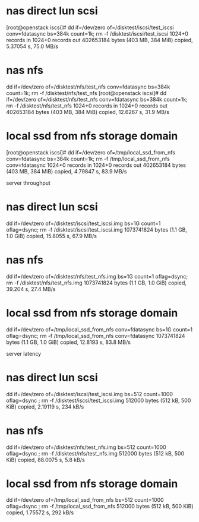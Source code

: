 
# nas direct lun scsi
[root@openstack iscsi]# dd if=/dev/zero of=/disktest/iscsi/test_iscsi conv=fdatasync bs=384k count=1k; rm -f /disktest/iscsi/test_iscsi
1024+0 records in
1024+0 records out
402653184 bytes (403 MB, 384 MiB) copied, 5.37054 s, 75.0 MB/s


# nas nfs
dd if=/dev/zero of=/disktest/nfs/test_nfs conv=fdatasync bs=384k count=1k; rm -f /disktest/nfs/test_nfs
[root@openstack iscsi]# dd if=/dev/zero of=/disktest/nfs/test_nfs conv=fdatasync bs=384k count=1k; rm -f /disktest/nfs/test_nfs
1024+0 records in
1024+0 records out
402653184 bytes (403 MB, 384 MiB) copied, 12.6267 s, 31.9 MB/s

# local ssd from nfs storage domain
[root@openstack iscsi]# dd if=/dev/zero of=/tmp/local_ssd_from_nfs conv=fdatasync bs=384k count=1k; rm -f /tmp/local_ssd_from_nfs conv=fdatasync
1024+0 records in
1024+0 records out
402653184 bytes (403 MB, 384 MiB) copied, 4.79847 s, 83.9 MB/s



server throughput
# nas direct lun scsi
dd if=/dev/zero of=/disktest/iscsi/test_iscsi.img bs=1G count=1 oflag=dsync; rm -f /disktest/iscsi/test_iscsi.img
1073741824 bytes (1.1 GB, 1.0 GiB) copied, 15.8055 s, 67.9 MB/s
# nas nfs
dd if=/dev/zero of=/disktest/nfs/test_nfs.img bs=1G count=1 oflag=dsync; rm -f /disktest/nfs/test_nfs.img
1073741824 bytes (1.1 GB, 1.0 GiB) copied, 39.204 s, 27.4 MB/s
# local ssd from nfs storage domain
dd if=/dev/zero of=/tmp/local_ssd_from_nfs conv=fdatasync bs=1G count=1 oflag=dsync; rm -f /tmp/local_ssd_from_nfs conv=fdatasync
1073741824 bytes (1.1 GB, 1.0 GiB) copied, 12.8193 s, 83.8 MB/s

 

server latency
# nas direct lun scsi
dd if=/dev/zero of=/disktest/iscsi/test_iscsi.img bs=512 count=1000 oflag=dsync ; rm -f /disktest/iscsi/test_iscsi.img
512000 bytes (512 kB, 500 KiB) copied, 2.19119 s, 234 kB/s
# nas nfs
dd if=/dev/zero of=/disktest/nfs/test_nfs.img bs=512 count=1000 oflag=dsync ; rm -f /disktest/nfs/test_nfs.img
512000 bytes (512 kB, 500 KiB) copied, 88.0075 s, 5.8 kB/s
# local ssd from nfs storage domain
dd if=/dev/zero of=/tmp/local_ssd_from_nfs bs=512 count=1000 oflag=dsync ; rm -f /tmp/local_ssd_from_nfs
512000 bytes (512 kB, 500 KiB) copied, 1.75572 s, 292 kB/s